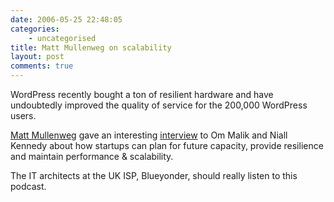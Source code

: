 ```yaml
---
date: 2006-05-25 22:48:05
categories:
    - uncategorised
title: Matt Mullenweg on scalability
layout: post
comments: true
---
```

WordPress recently bought a ton of resilient hardware and have
undoubtedly improved the quality of service for the 200,000 WordPress
users.

[Matt Mullenweg](http://photomatt.net/) gave an interesting
[interview](http://gigaom.com/2006/05/24/photo-matt-shares-his-wisdom/)
to Om Malik and Niall Kennedy about how startups can plan for future
capacity, provide resilience and maintain performance & scalability.

The IT architects at the UK ISP, Blueyonder, should really listen to
this podcast.
